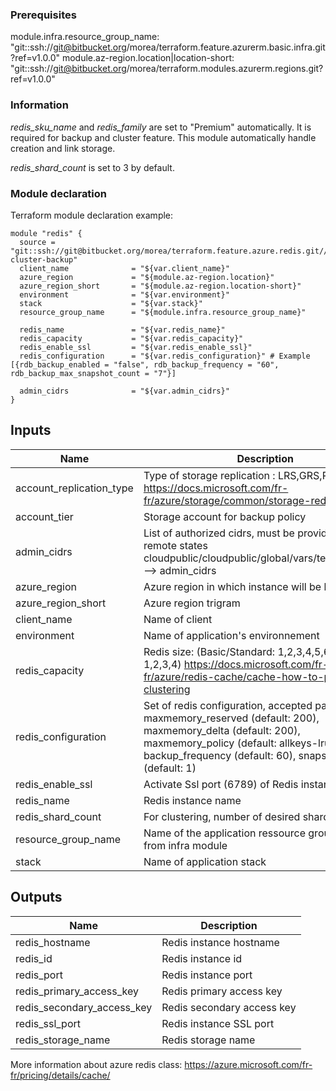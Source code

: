 ### Prerequisites
module.infra.resource_group_name: "git::ssh://git@bitbucket.org/morea/terraform.feature.azurerm.basic.infra.git?ref=v1.0.0"
module.az-region.location|location-short: "git::ssh://git@bitbucket.org/morea/terraform.modules.azurerm.regions.git?ref=v1.0.0"

### Information
*redis_sku_name* and *redis_family* are set to "Premium" automatically.
It is required for backup and cluster feature.
This module automatically handle creation and link storage.

*redis_shard_count*  is set to 3 by default.

### Module declaration

Terraform module declaration example:
```
module "redis" {
  source = "git::ssh://git@bitbucket.org/morea/terraform.feature.azure.redis.git//redis-cluster-backup"
  client_name              = "${var.client_name}"
  azure_region             = "${module.az-region.location}"
  azure_region_short       = "${module.az-region.location-short}"
  environment              = "${var.environment}"
  stack                    = "${var.stack}"
  resource_group_name      = "${module.infra.resource_group_name}"

  redis_name               = "${var.redis_name}"
  redis_capacity           = "${var.redis_capacity}"
  redis_enable_ssl         = "${var.redis_enable_ssl}"
  redis_configuration      = "${var.redis_configuration}" # Example [{rdb_backup_enabled = "false", rdb_backup_frequency = "60", rdb_backup_max_snapshot_count = "7"}]

  admin_cidrs              = "${var.admin_cidrs}"
}
```

## Inputs

| Name | Description | Type | Default | Required |
|------|-------------|:----:|:-----:|:-----:|
| account_replication_type | Type of storage replication : LRS,GRS,RAGRS,ZRS https://docs.microsoft.com/fr-fr/azure/storage/common/storage-redundancy | string | `GRS` | no |
| account_tier | Storage account for backup policy | string | `Standard` | no |
| admin_cidrs | List of authorized cidrs, must be provided using remote states cloudpublic/cloudpublic/global/vars/terraform.state --> admin_cidrs | list | - | yes |
| azure_region | Azure region in which instance will be hosted | string | - | yes |
| azure_region_short | Azure region trigram | string | - | yes |
| client_name | Name of client | string | - | yes |
| environment | Name of application's environnement | string | - | yes |
| redis_capacity | Redis size: (Basic/Standard: 1,2,3,4,5,6) (Premium: 1,2,3,4)  https://docs.microsoft.com/fr-fr/azure/redis-cache/cache-how-to-premium-clustering | string | `2` | no |
| redis_configuration | Set of redis configuration, accepted parameters: maxmemory_reserved (default: 200), maxmemory_delta (default: 200), maxmemory_policy (default: allkeys-lru), backup_frequency (default: 60), snapshot_count (default: 1) | map | `<map>` | no |
| redis_enable_ssl | Activate Ssl port (6789) of Redis instance | string | `false` | no |
| redis_name | Redis instance name | string | - | yes |
| redis_shard_count | For clustering, number of desired shard | string | `3` | no |
| resource_group_name | Name of the application ressource group, herited from infra module | string | - | yes |
| stack | Name of application stack | string | - | yes |

## Outputs

| Name | Description |
|------|-------------|
| redis_hostname | Redis instance hostname |
| redis_id | Redis instance id |
| redis_port | Redis instance port |
| redis_primary_access_key | Redis primary access key |
| redis_secondary_access_key | Redis secondary access key |
| redis_ssl_port | Redis instance SSL port |
| redis_storage_name | Redis storage name |

More information about azure redis class: https://azure.microsoft.com/fr-fr/pricing/details/cache/
